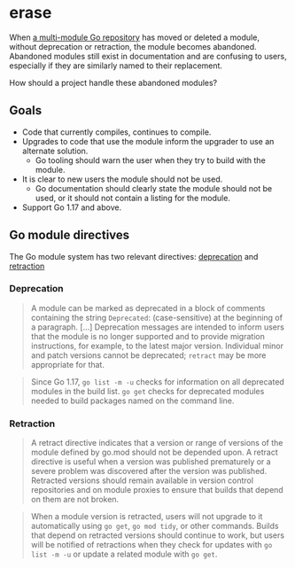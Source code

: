 # erase

When [a multi-module Go repository] has moved or deleted a module, without deprecation or retraction, the module becomes abandoned.
Abandoned modules still exist in documentation and are confusing to users, especially if they are similarly named to their replacement.

How should a project handle these abandoned modules?

## Goals

- Code that currently compiles, continues to compile.
- Upgrades to code that use the module inform the upgrader to use an alternate solution.
  - Go tooling should warn the user when they try to build with the module.
- It is clear to new users the module should not be used.
  - Go documentation should clearly state the module should not be used, or it should not contain a listing for the module.
- Support Go 1.17 and above.

## Go module directives

The Go module system has two relevant directives: [deprecation] and [retraction]

### Deprecation

> A module can be marked as deprecated in a block of comments containing the string `Deprecated`: (case-sensitive) at the beginning of a paragraph.
> [...]
> Deprecation messages are intended to inform users that the module is no longer supported and to provide migration instructions, for example, to the latest major version.
> Individual minor and patch versions cannot be deprecated; `retract` may be more appropriate for that.

> Since Go 1.17, `go list -m -u` checks for information on all deprecated modules in the build list.
> `go get` checks for deprecated modules needed to build packages named on the command line.

### Retraction

> A retract directive indicates that a version or range of versions of the module defined by go.mod should not be depended upon.
> A retract directive is useful when a version was published prematurely or a severe problem was discovered after the version was published.
> Retracted versions should remain available in version control repositories and on module proxies to ensure that builds that depend on them are not broken.

> When a module version is retracted, users will not upgrade to it automatically using `go get`, `go mod tidy`, or other commands.
> Builds that depend on retracted versions should continue to work, but users will be notified of retractions when they check for updates with `go list -m -u` or update a related module with `go get`.

[a multi-module Go repository]: https://github.com/open-telemetry/opentelemetry-go
[deprecation]: https://go.dev/ref/mod#go-mod-file-module-deprecation
[retraction]: https://golang.org/ref/mod#go-mod-file-retract
